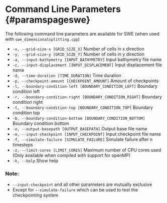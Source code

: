 # Command Line Parameters {#paramspageswe}

The following command line parameters are available for SWE (when used with `swe_dimensionalsplitting.cpp`)

- `-x, --grid-size-x [GRID_SIZE_X]` Number of cells in x direction
- `-y, --grid-size-y [GRID_SIZE_Y]` Number of cells in y direction
- `-a, --input-bathymetry [INPUT_BATHYMETRY]` Input bathymetry file name
- `-c, --input-displacement [INPUT_DISPLACEMENT]` Input displacement file name
- `-d, --time-duration [TIME_DURATION]` Time duration
- `-p, --checkpoint-amount [CHECKPOINT_AMOUNT]` Amount of checkpoints
- `-l, --boundary-condition-left [BOUNDARY_CONDITION_LEFT]` Boundary condition left
- `-r, --boundary-condition-right [BOUNDARY_CONDITION_RIGHT]` Boundary condition right
- `-t, --boundary-condition-top [BOUNDARY_CONDITION_TOP]` Boundary condition top
- `-b, --boundary-condition-bottom [BOUNDARY_CONDITION_BOTTOM]` Boundary condition bottom
- `-o, --output-basepath [OUTPUT_BASEPATH]` Output base file name
- `-m, --input-checkpoint [INPUT_CHECKPOINT]` Input checkpoint file name
- `-f, --simulate-failure [SIMULATE_FAILURE]` Simulate failure after n timesteps
- `-z, --limit-cores [LIMIT_CORES]` Maximum number of CPU cores used (Only available when compiled with support for openMP)
- `-h, --help` Show help

### Note: 
- `--input-checkpoint` and all other parameters are mutually exclusive
- Except for `--simulate-failure` which can be used to test the checkpointing system
